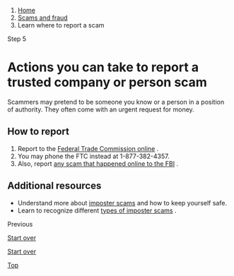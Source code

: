 1. [Home](/)
2. [Scams and fraud](/scams-and-fraud)
3. Learn where to report a scam

Step 5

Actions you can take to report a trusted company or person scam
===============================================================

Scammers may pretend to be someone you know or a person in a position of authority. They often come with an urgent request for money.

**How to report**
-----------------

1. Report to the
   [Federal Trade Commission online](https://reportfraud.ftc.gov/?orgcode=USAGOV)
   .
2. You may phone the FTC instead at 1-877-382-4357.
3. Also, report
   [any scam that happened online to the FBI](https://www.ic3.gov/Home/Index)
   .

**Additional resources**
------------------------

* Understand more about
  [imposter scams](https://consumer.gov/scams-identity-theft/imposter-scams)
  and how to keep yourself safe.
* Learn to recognize different
  [types of imposter scams](https://consumer.ftc.gov/features/how-avoid-imposter-scams)
  .

Previous

[Start over](/where-report-scams/where-did-scam-take-place#block-usagov-content)

[Start over](/where-report-scams/where-did-scam-take-place#block-usagov-content)

[Top](#main-content)